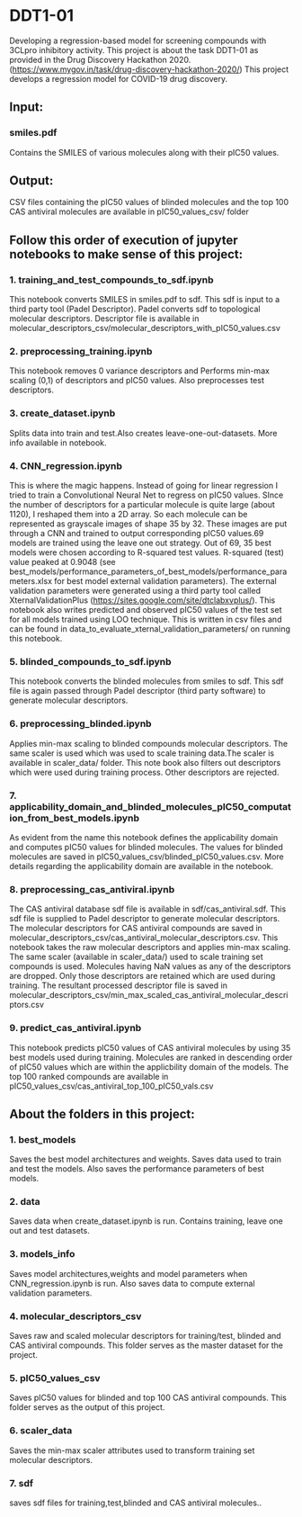 # DDT1-01
Developing a regression-based model for screening compounds with 3CLpro inhibitory activity. This project is about the task DDT1-01 as provided in the Drug Discovery Hackathon 2020. (https://www.mygov.in/task/drug-discovery-hackathon-2020/)
This project develops a regression model for COVID-19 drug discovery.

## Input:

### smiles.pdf
Contains the SMILES of various molecules along with their pIC50 values.
## Output:
CSV files containing the pIC50 values of blinded molecules and the top 100 CAS antiviral molecules are available in pIC50_values_csv/ folder

## Follow this order of execution of jupyter notebooks to make sense of this project:

  ### 1. training_and_test_compounds_to_sdf.ipynb
  This notebook converts SMILES in smiles.pdf to sdf. This sdf is input to a third party tool (Padel Descriptor). Padel converts sdf to topological molecular descriptors. Descriptor file is available in molecular_descriptors_csv/molecular_descriptors_with_pIC50_values.csv
  
  ### 2. preprocessing_training.ipynb
  This notebook removes 0 variance descriptors and Performs min-max scaling (0,1) of descriptors and pIC50 values. Also preprocesses test descriptors.
  
  ### 3. create_dataset.ipynb
  Splits data into train and test.Also creates leave-one-out-datasets. More info available in notebook. 
  
  ### 4. CNN_regression.ipynb
  This is where the magic happens. Instead of going for linear regression I tried to train a Convolutional Neural Net to regress on pIC50 values. SInce the number of descriptors for a particular molecule is quite large (about 1120), I reshaped them into a 2D array. So each molecule can be represented as grayscale images of shape 35 by 32. These images are put through a CNN and trained to output corresponding pIC50 values.69 models are trained using the leave one out strategy. Out of 69, 35 best models were chosen according to R-squared test values. R-squared (test) value peaked at 0.9048 (see best_models/performance_parameters_of_best_models/performance_parameters.xlsx for best model external validation parameters). The external validation parameters were generated using a third party tool called XternalValidationPlus (https://sites.google.com/site/dtclabxvplus/). This notebook also writes predicted and observed pIC50 values of the test set for all models trained using LOO technique. This is written in csv files and can be found in data_to_evaluate_xternal_validation_parameters/ on running this notebook.
  
  ### 5. blinded_compounds_to_sdf.ipynb
  This notebook converts the blinded molecules from smiles to sdf. This sdf file is again passed through Padel descriptor (third party software) to generate molecular descriptors.
  
  ### 6. preprocessing_blinded.ipynb
  Applies min-max scaling to blinded compounds molecular descriptors. The same scaler is used which was used to scale training data.The scaler is available in scaler_data/ folder. This note book also filters out descriptors which were used during training process. Other descriptors are rejected.
  
  ### 7. applicability_domain_and_blinded_molecules_pIC50_computation_from_best_models.ipynb
  As evident from the name this notebook defines the applicability domain and computes pIC50 values for blinded molecules. The values for blinded molecules are saved in pIC50_values_csv/blinded_pIC50_values.csv. More details regarding the applicability domain are available in the notebook.
  
  ### 8. preprocessing_cas_antiviral.ipynb
  The CAS antiviral database sdf file is available in sdf/cas_antiviral.sdf. This sdf file is supplied to Padel descriptor to generate molecular descriptors. The molecular descriptors for CAS antiviral compounds are saved in molecular_descriptors_csv/cas_antiviral_molecular_descriptors.csv.
  This notebook takes the raw molecular descriptors and applies min-max scaling. The same scaler (available in scaler_data/) used to scale training set compounds is used. Molecules having NaN values as any of the descriptors are dropped. Only those descriptors are retained which are used during training. The resultant processed descriptor file is saved in molecular_descriptors_csv/min_max_scaled_cas_antiviral_molecular_descriptors.csv
  
 ### 9. predict_cas_antiviral.ipynb
 This notebook predicts pIC50 values of CAS antiviral molecules by using 35 best models used during training. Molecules are ranked in descending order of pIC50 values which are within the applicbility domain of the models. The top 100 ranked compounds are available in pIC50_values_csv/cas_antiviral_top_100_pIC50_vals.csv
 
 ## About the folders in this project:
 
 ### 1. best_models
 Saves the best model architectures and weights. Saves data used to train and test the models. Also saves the performance parameters of best models.
 ### 2. data
 Saves data when create_dataset.ipynb is run. Contains training, leave one out and test datasets.
 
 ### 3. models_info
 Saves model architectures,weights and model parameters when CNN_regression.ipynb is run. Also saves data to compute external validation parameters.
 ### 4. molecular_descriptors_csv
 Saves raw and scaled molecular descriptors for training/test, blinded and CAS antiviral compounds. This folder serves as the master dataset for the project.
 
 ### 5. pIC50_values_csv
 Saves pIC50 values for blinded and top 100 CAS antiviral compounds. This folder serves as the output of this project.
 
 ### 6. scaler_data
 Saves the min-max scaler attributes used to transform training set molecular descriptors.
 
 ### 7. sdf
 saves sdf files for training,test,blinded and CAS antiviral molecules..
 
